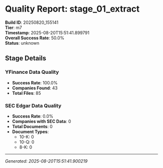 # Quality Report: stage_01_extract

**Build ID**: 20250820_155141  
**Tier**: m7  
**Timestamp**: 2025-08-20T15:51:41.899791  
**Overall Success Rate**: 50.0%  
**Status**: unknown

## Stage Details

### YFinance Data Quality

- **Success Rate**: 100.0%
- **Companies Found**: 43
- **Total Files**: 85

### SEC Edgar Data Quality

- **Success Rate**: 0.0%
- **Companies with SEC Data**: 0
- **Total Documents**: 0
- **Document Types**:
  - 10-K: 0
  - 10-Q: 0
  - 8-K: 0

---
*Generated: 2025-08-20T15:51:41.900219*
